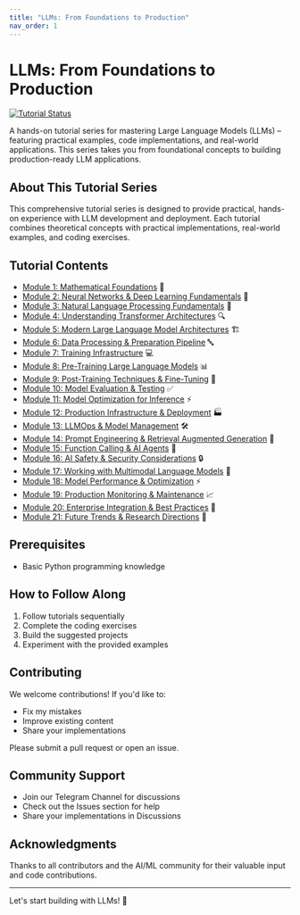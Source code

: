 ```yaml
---
title: "LLMs: From Foundations to Production"
nav_order: 1
---
```

# LLMs: From Foundations to Production

[![Tutorial Status](https://img.shields.io/badge/Status-In_Progress-yellow)](https://img.shields.io/badge/Status-In_Progress-yellow)

A hands-on tutorial series for mastering Large Language Models (LLMs) – featuring practical examples, code implementations, and real-world applications. This series takes you from foundational concepts to building production-ready LLM applications.

## About This Tutorial Series
This comprehensive tutorial series is designed to provide practical, hands-on experience with LLM development and deployment. Each tutorial combines theoretical concepts with practical implementations, real-world examples, and coding exercises.

## Tutorial Contents
- [Module 1: Mathematical Foundations](1_Math_Foundations.md) 🧮
- [Module 2: Neural Networks & Deep Learning Fundamentals](2_Neural_Networks.md) 🔄
- [Module 3: Natural Language Processing Fundamentals](3_NLP_Basics.md) 📝
- [Module 4: Understanding Transformer Architectures](4_Transformers.md) 🔍
- [Module 5: Modern Large Language Model Architectures](5_LLM_Architectures.md) 🏗️
- [Module 6: Data Processing & Preparation Pipeline](6_Data_Processing.md) 🔤
- [Module 7: Training Infrastructure](7_Training_Infra.md) 💻
- [Module 8: Pre-Training Large Language Models](8_Pre_Training.md) 📊
- [Module 9: Post-Training Techniques & Fine-Tuning](9_Post_Training.md) 🔬
- [Module 10: Model Evaluation & Testing](10_Evaluation.md) ✅
- [Module 11: Model Optimization for Inference](11_Optimization.md) ⚡
- [Module 12: Production Infrastructure & Deployment](12_Production.md) 🏭
- [Module 13: LLMOps & Model Management](13_LLMOps.md) 🛠️
- [Module 14: Prompt Engineering & Retrieval Augmented Generation](14_RAG.md) 💭
- [Module 15: Function Calling & AI Agents](15_Agents.md) 🤖
- [Module 16: AI Safety & Security Considerations](16_Safety.md) 🔒
- [Module 17: Working with Multimodal Language Models](17_Multimodal.md) 🚀
- [Module 18: Model Performance & Optimization](18_Performance.md) ⚡
- [Module 19: Production Monitoring & Maintenance](19_Maintenance.md) 📈
- [Module 20: Enterprise Integration & Best Practices](20_Enterprise.md) 🏢
- [Module 21: Future Trends & Research Directions](21_Future.md) 🔮

## Prerequisites
- Basic Python programming knowledge

## How to Follow Along
1. Follow tutorials sequentially
2. Complete the coding exercises
3. Build the suggested projects
4. Experiment with the provided examples

## Contributing
We welcome contributions! If you'd like to:
- Fix my mistakes
- Improve existing content
- Share your implementations

Please submit a pull request or open an issue.

## Community Support
- Join our Telegram Channel for discussions
- Check out the Issues section for help
- Share your implementations in Discussions

## Acknowledgments
Thanks to all contributors and the AI/ML community for their valuable input and code contributions.

---

Let's start building with LLMs! 🚀
